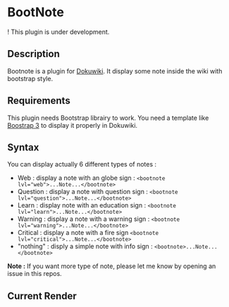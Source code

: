 # BootNote

! This plugin is under development.

## Description

Bootnote is a plugin for [Dokuwiki](https://www.dokuwiki.org). It display some note inside the wiki with bootstrap style.

## Requirements

This plugin needs Bootstrap librairy to work. You need a template like [Boostrap 3](https://github.com/LotarProject/dokuwiki-template-bootstrap3/) to display it properly in Dokuwiki.

## Syntax

You can display actually 6 different types of notes :
* Web : display a note with an globe sign : ``<bootnote lvl="web">...Note...</bootnote>``
* Question : display a note with question sign : ``<bootnote lvl="question">...Note...</bootnote>``
* Learn : display note with an education sign : ``<bootnote lvl="learn">...Note...</bootnote>``
* Warning : display a note with a warning sign : ``<bootnote lvl="warning">...Note...</bootnote>``
* Critical : display a note with a fire sign ``<bootnote lvl="critical">...Note...</bootnote>``
* "nothing" : disply a simple note with info sign : ``<bootnote>...Note...</bootnote>``

**Note :** If you want more type of note, please let me know by opening an issue in this repos.

## Current Render
